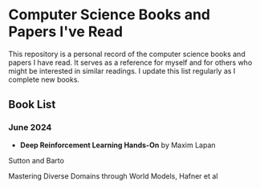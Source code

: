 # Computer Science Books and Papers I've Read

This repository is a personal record of the computer science books and papers I have read. It serves as a reference for myself and for others who might be interested in similar readings. I update this list regularly as I complete new books.

## Book List

### June 2024
- **Deep Reinforcement Learning Hands-On** by Maxim Lapan

Sutton and Barto

Mastering Diverse Domains through World Models, Hafner et al